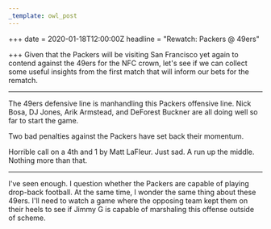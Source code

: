 ```yaml
---
_template: owl_post
---
```


+++
date = 2020-01-18T12:00:00Z
headline = "Rewatch: Packers @ 49ers"

+++
Given that the Packers will be visiting San Francisco yet again to contend against the 49ers for the NFC crown, let's see if we can collect some useful insights from the first match that will inform our bets for the rematch.

***

The 49ers defensive line is manhandling this Packers offensive line. Nick Bosa, DJ Jones, Arik Armstead, and DeForest Buckner are all doing well so far to start the game.

Two bad penalties against the Packers have set back their momentum.

Horrible call on a 4th and 1 by Matt LaFleur. Just sad. A run up the middle. Nothing more than that.

***

I've seen enough. I question whether the Packers are capable of playing drop-back football. At the same time, I wonder the same thing about these 49ers. I'll need to watch a game where the opposing team kept them on their heels to see if Jimmy G is capable of marshaling this offense outside of scheme.
